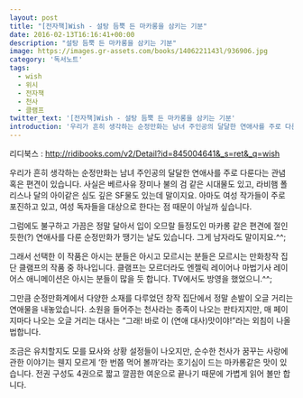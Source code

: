 ```yaml
---
layout: post
title: "[전자책]Wish - 설탕 듬뿍 든 마카롱을 삼키는 기분"
date: 2016-02-13T16:16:41+00:00
description: "설탕 듬뿍 든 마카롱을 삼키는 기분"
image: https://images.gr-assets.com/books/1406221143l/936906.jpg
category: '독서노트'  
tags: 
  - wish
  - 위시
  - 전자책
  - 천사
  - 클램프
twitter_text: '[전자책]Wish - 설탕 듬뿍 든 마카롱을 삼키는 기분'
introduction: '우리가 흔히 생각하는 순정만화는 남녀 주인공의 달달한 연애사를 주로 다룬다는 관념 혹은 편견이 있습니다.'
---
```


리디북스 : <http://ridibooks.com/v2/Detail?id=845004641&_s=ret&_q=wish>

우리가 흔히 생각하는 순정만화는 남녀 주인공의 달달한 연애사를 주로 다룬다는 관념 혹은 편견이 있습니다. 사실은 베르사유 장미나 불의 검 같은 시대물도 있고, 라비햄 폴리스나 달의 아이같은 심도 깊은 SF물도 있는데 말이지요. 아마도 여성 작가들이 주로 포진하고 있고, 여성 독자들을 대상으로 한다는 점 때문이 아닐까 싶습니다.

그럼에도 불구하고 가끔은 정말 달아서 입이 오므랄 들정도인 마카롱 같은 편견에 절인 듯한(?) 연애사를 다룬 순정만화가 땡기는 날도 있습니다. 그게 남자라도 말이지요.^^;

그래서 선택한 이 작품은 아시는 분들은 아시고 모르시는 분들은 모르시는 만화창작 집단 클램프의 작품 중 하나입니다. 클램프는 모르더라도 엔젤릭 레이어나 마법기사 레이어스 애니메이션은 아시는 분들이 많을 듯 합니다. TV에서도 방영을 했었으니.^^;

그만큼 순정만화계에서 다양한 소재를 다루었던 창작 집단에서 정말 손발이 오글 거리는 연애물을 내놓았습니다. 소원을 들어주는 천사라는 종족이 나오는 판타지지만, 매 페이지마다 나오는 오글 거리는 대사는 &#8220;그래! 바로 이 (연애 대사)맛이야!&#8221;라는 외침이 나올 법합니다.

조금은 유치할지도 모를 묘사와 상황 설정들이 나오지만, 순수한 천사가 꿈꾸는 사랑에 관한 이야기는 웬지 모르게 &#8216;한 번쯤 먹어 볼까&#8217;라는 호기심이 드는 마카롱같은 맛이 있습니다. 전권 구성도 4권으로 짧고 깔끔한 여운으로 끝나기 때문에 가볍게 읽어 볼만 합니다.